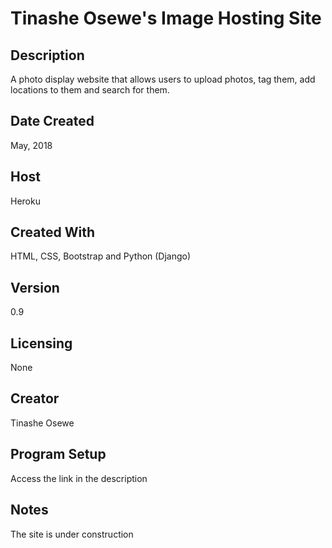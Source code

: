 # Tinashe Osewe's Image Hosting Site

## Description
A photo display website that allows users to upload photos, tag them, add locations to them and search for them.

## Date Created
May, 2018

## Host
Heroku

## Created With
HTML, CSS, Bootstrap and Python (Django)

## Version
0.9

## Licensing
None

## Creator
Tinashe Osewe

## Program Setup
Access the link in the description

## Notes
The site is under construction